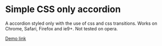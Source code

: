 Simple CSS only accordion
==============

A accordion styled only with the use of css and css transitions. Works on Chrome, Safari, Firefox and ie9+. Not tested on opera.

[Demo link](http://celinekurpershoek.nl/demo/cssAccordion/)